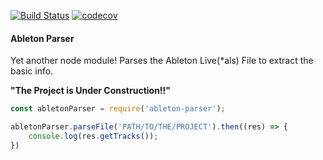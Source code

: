 [![Build Status](https://travis-ci.com/ununu-p2p/als-parser.svg?branch=master)](https://travis-ci.com/ununu-p2p/als-parser)
[![codecov](https://codecov.io/gh/ununu-p2p/als-parser/branch/master/graph/badge.svg)](https://codecov.io/gh/ununu-p2p/als-parser)

#### Ableton Parser
Yet another node module! Parses the Ableton Live(*als) File to extract the basic info. 

<b>"The Project is Under Construction!!"</b>

```js
const abletonParser = require('ableton-parser');

abletonParser.parseFile('PATH/TO/THE/PROJECT').then((res) => {
    console.log(res.getTracks());
})
```